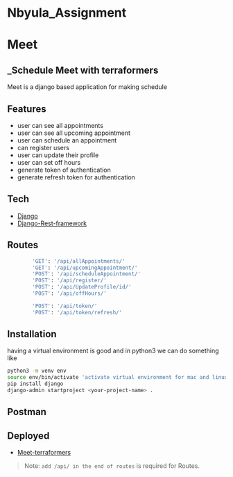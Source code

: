 # Nbyula_Assignment

# Meet

## \_Schedule Meet with terraformers

Meet is a django based application for making schedule

## Features

- user can see all appointments
- user can see all upcoming appointment
- user can schedule an appointment
- can register users
- user can update their profile
- user can set off hours
- generate token of authentication
- generate refresh token for authentication

## Tech

- [Django](https://www.djangoproject.com)
- [Django-Rest-framework](https://www.django-rest-framework.org)

## Routes

```sh
        'GET': '/api/allAppointments/'
        'GET': '/api/upcomingAppointment/'
        'POST': '/api/scheduleAppointment/'
        'POST': '/api/register/'
        'POST': '/api/UpdateProfile/id/'
        'POST': '/api/offHours/'

        'POST': '/api/token/'
        'POST': '/api/token/refresh/'
```

## Installation

having a virtual environment is good and in python3 we can do something like

```sh
python3 -m venv env
source env/bin/activate 'activate virtual environment for mac and linux machine'
pip install django
django-admin startproject <your-project-name> .
```

## Postman

## Deployed

- [Meet-terraformers](https://meet-terraformers.herokuapp.com)

> Note: `add /api/ in the end of routes` is required for Routes.
